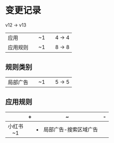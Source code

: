 # 变更记录

v12 -> v13

||||||
|-|:-:|:-:|:-:|:-:|
|应用||~1||4 -> 4|
|应用规则||~1||8 -> 8|

## 规则类别

||||||
|-|:-:|:-:|:-:|:-:|
|局部广告||~1||5 -> 5|

## 应用规则

||+|~|-|
|:-:|-|-|-|
|小红书<br>~1||<li>局部广告-搜索区域广告||
